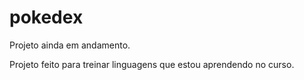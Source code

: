 # pokedex

Projeto ainda em andamento.

Projeto feito para treinar linguagens que estou aprendendo no curso.
